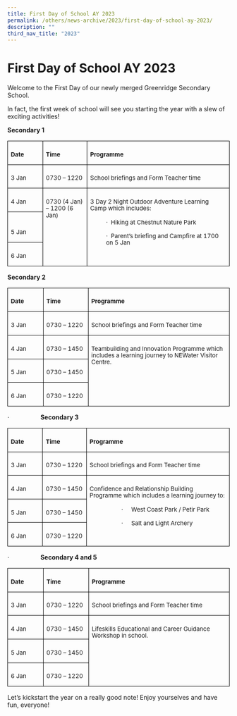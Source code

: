 ```yaml
---
title: First Day of School AY 2023
permalink: /others/news-archive/2023/first-day-of-school-ay-2023/
description: ""
third_nav_title: "2023"
---
```

# **First Day of School AY 2023**

Welcome to the First Day of our newly merged Greenridge Secondary School. 

In fact, the first week of school will see you starting the year with a slew of exciting activities!

**Secondary 1**

<table class="MsoNormalTable" border="1" cellspacing="0" cellpadding="0" width="569" style="border-collapse:collapse;mso-table-layout-alt:fixed;border:none;
 mso-yfti-tbllook:1536;mso-padding-alt:0cm 5.4pt 0cm 5.4pt;mso-border-insideh:
 cell-none;mso-border-insidev:cell-none"><tbody><tr style="mso-yfti-irow:0;mso-yfti-firstrow:yes;height:27.25pt"><td width="78" valign="top" style="width:58.5pt;border:solid black 1.0pt;
  padding:5.0pt 5.0pt 5.0pt 5.0pt;height:27.25pt"><p class="MsoNormal" style="margin-top:12.0pt;margin-right:0cm;margin-bottom:
  6.0pt;margin-left:0cm;text-align:justify"><b style="mso-bidi-font-weight:
  normal"><span lang="EN" style="font-size:10.0pt;line-height:115%">Date</span></b></p></td><td width="105" valign="top" style="width:78.75pt;border:solid black 1.0pt;
  border-left:none;padding:5.0pt 5.0pt 5.0pt 5.0pt;height:27.25pt"><p class="MsoNormal" style="margin-top:12.0pt;margin-right:0cm;margin-bottom:
  6.0pt;margin-left:0cm;text-align:justify"><b style="mso-bidi-font-weight:
  normal"><span lang="EN" style="font-size:10.0pt;line-height:115%">Time</span></b></p></td><td width="386" valign="top" style="width:289.5pt;border:solid black 1.0pt;
  border-left:none;padding:5.0pt 5.0pt 5.0pt 5.0pt;height:27.25pt"><p class="MsoNormal" style="margin-top:12.0pt;margin-right:0cm;margin-bottom:
  6.0pt;margin-left:0cm;text-align:justify"><b style="mso-bidi-font-weight:
  normal"><span lang="EN" style="font-size:10.0pt;line-height:115%">Programme</span></b></p></td></tr><tr style="mso-yfti-irow:1;height:27.25pt"><td width="78" valign="top" style="width:58.5pt;border:solid black 1.0pt;
  border-top:none;padding:5.0pt 5.0pt 5.0pt 5.0pt;height:27.25pt"><p class="MsoNormal" style="margin-top:12.0pt;margin-right:0cm;margin-bottom:
  6.0pt;margin-left:0cm;text-align:justify"><span lang="EN" style="font-size:
  10.0pt;line-height:115%">3 Jan</span></p></td><td width="105" valign="top" style="width:78.75pt;border-top:none;border-left:
  none;border-bottom:solid black 1.0pt;border-right:solid black 1.0pt;
  padding:5.0pt 5.0pt 5.0pt 5.0pt;height:27.25pt"><p class="MsoNormal" style="margin-top:12.0pt;margin-right:0cm;margin-bottom:
  6.0pt;margin-left:0cm;text-align:justify"><span lang="EN" style="font-size:
  10.0pt;line-height:115%">0730 – 1220</span></p></td><td width="386" valign="top" style="width:289.5pt;border-top:none;border-left:
  none;border-bottom:solid black 1.0pt;border-right:solid black 1.0pt;
  padding:5.0pt 5.0pt 5.0pt 5.0pt;height:27.25pt"><p class="MsoNormal" style="margin-top:12.0pt;margin-right:0cm;margin-bottom:
  6.0pt;margin-left:0cm;text-align:justify"><span lang="EN" style="font-size:
  10.0pt;line-height:115%">School briefings and Form Teacher time</span></p></td></tr><tr style="mso-yfti-irow:2;height:32.5pt"><td width="78" valign="top" style="width:58.5pt;border:solid black 1.0pt;
  border-top:none;padding:5.0pt 5.0pt 5.0pt 5.0pt;height:32.5pt"><p class="MsoNormal" style="margin-top:12.0pt;margin-right:0cm;margin-bottom:
  6.0pt;margin-left:0cm;text-align:justify"><span lang="EN" style="font-size:
  10.0pt;line-height:115%">4 Jan</span></p></td><td width="105" rowspan="3" valign="top" style="width:78.75pt;border-top:none;
  border-left:none;border-bottom:solid black 1.0pt;border-right:solid black 1.0pt;
  padding:5.0pt 5.0pt 5.0pt 5.0pt;height:32.5pt"><p class="MsoNormal" style="margin-top:12.0pt;margin-right:0cm;margin-bottom:
  6.0pt;margin-left:0cm"><span lang="EN" style="font-size:10.0pt;line-height:
  115%">0730 (4 Jan) – 1200 (6 Jan)</span></p></td><td width="386" rowspan="3" valign="top" style="width:289.5pt;border-top:none;
  border-left:none;border-bottom:solid black 1.0pt;border-right:solid black 1.0pt;
  padding:5.0pt 5.0pt 5.0pt 5.0pt;height:32.5pt"><p class="MsoNormal" style="margin-top:12.0pt;margin-right:0cm;margin-bottom:
  6.0pt;margin-left:0cm"><span lang="EN" style="font-size:10.0pt;line-height:
  115%">3 Day 2 Night Outdoor Adventure Learning Camp which includes:</span></p><p class="MsoNormal" style="margin-top:12.0pt;margin-right:0cm;margin-bottom:
  12.0pt;margin-left:27.0pt"><span lang="EN" style="font-size:10.0pt;line-height:
  115%">·</span><span lang="EN" style="font-size:7.0pt;line-height:115%;
  font-family:&quot;Times New Roman&quot;,serif;mso-fareast-font-family:&quot;Times New Roman&quot;"><span style="mso-spacerun:yes">&nbsp;&nbsp; </span><span style="mso-tab-count:1"></span></span><span lang="EN" style="font-size:10.0pt;line-height:115%">Hiking at Chestnut Nature Park</span></p><p class="MsoNormal" style="margin-top:12.0pt;margin-right:0cm;margin-bottom:
  12.0pt;margin-left:27.0pt"><span lang="EN" style="font-size:10.0pt;line-height:
  115%">·</span><span lang="EN" style="font-size:7.0pt;line-height:115%;
  font-family:&quot;Times New Roman&quot;,serif;mso-fareast-font-family:&quot;Times New Roman&quot;"><span style="mso-spacerun:yes">&nbsp;&nbsp; </span><span style="mso-tab-count:1"></span></span><span lang="EN" style="font-size:10.0pt;line-height:115%">Parent’s briefing and Campfire at 1700 on 5 Jan</span></p></td></tr><tr style="mso-yfti-irow:3;height:32.5pt"><td width="78" valign="top" style="width:58.5pt;border:solid black 1.0pt;
  border-top:none;padding:5.0pt 5.0pt 5.0pt 5.0pt;height:32.5pt"><p class="MsoNormal" style="margin-top:0cm;margin-right:0cm;margin-bottom:6.0pt;
  margin-left:18.0pt;text-align:justify"><b style="mso-bidi-font-weight:normal"><span lang="EN" style="font-size:10.0pt;line-height:115%">&nbsp;</span></b></p><p class="MsoNormal" style="margin-top:12.0pt;margin-right:0cm;margin-bottom:
  6.0pt;margin-left:0cm;text-align:justify"><span lang="EN" style="font-size:
  10.0pt;line-height:115%">5 Jan</span></p></td></tr><tr style="mso-yfti-irow:4;mso-yfti-lastrow:yes;height:32.5pt"><td width="78" valign="top" style="width:58.5pt;border:solid black 1.0pt;
  border-top:none;padding:5.0pt 5.0pt 5.0pt 5.0pt;height:32.5pt"><p class="MsoNormal" style="margin-top:12.0pt;margin-right:0cm;margin-bottom:
  6.0pt;margin-left:0cm;text-align:justify"><span lang="EN" style="font-size:
  10.0pt;line-height:115%">6 Jan</span></p></td></tr></tbody></table>

**Secondary 2**

<table class="MsoNormalTable" border="1" cellspacing="0" cellpadding="0" width="568" style="border-collapse:collapse;mso-table-layout-alt:fixed;border:none;
 mso-yfti-tbllook:1536;mso-padding-alt:0cm 5.4pt 0cm 5.4pt;mso-border-insideh:
 cell-none;mso-border-insidev:cell-none"><tbody><tr style="mso-yfti-irow:0;mso-yfti-firstrow:yes;height:27.25pt"><td width="79" valign="top" style="width:59.25pt;border:solid black 1.0pt;
  padding:5.0pt 5.0pt 5.0pt 5.0pt;height:27.25pt"><p class="MsoNormal" style="margin-top:12.0pt;margin-right:0cm;margin-bottom:
  6.0pt;margin-left:0cm;text-align:justify"><b style="mso-bidi-font-weight:
  normal"><span lang="EN" style="font-size:10.0pt;line-height:115%">Date</span></b></p></td><td width="106" valign="top" style="width:79.5pt;border:solid black 1.0pt;
  border-left:none;padding:5.0pt 5.0pt 5.0pt 5.0pt;height:27.25pt"><p class="MsoNormal" style="margin-top:12.0pt;margin-right:0cm;margin-bottom:
  6.0pt;margin-left:0cm;text-align:justify"><b style="mso-bidi-font-weight:
  normal"><span lang="EN" style="font-size:10.0pt;line-height:115%">Time</span></b></p></td><td width="383" valign="top" style="width:287.25pt;border:solid black 1.0pt;
  border-left:none;padding:5.0pt 5.0pt 5.0pt 5.0pt;height:27.25pt"><p class="MsoNormal" style="margin-top:12.0pt;margin-right:0cm;margin-bottom:
  6.0pt;margin-left:0cm;text-align:justify"><b style="mso-bidi-font-weight:
  normal"><span lang="EN" style="font-size:10.0pt;line-height:115%">Programme</span></b></p></td></tr><tr style="mso-yfti-irow:1;height:27.25pt"><td width="79" valign="top" style="width:59.25pt;border:solid black 1.0pt;
  border-top:none;padding:5.0pt 5.0pt 5.0pt 5.0pt;height:27.25pt"><p class="MsoNormal" style="margin-top:12.0pt;margin-right:0cm;margin-bottom:
  6.0pt;margin-left:0cm"><span lang="EN" style="font-size:10.0pt;line-height:
  115%">3 Jan</span></p></td><td width="106" valign="top" style="width:79.5pt;border-top:none;border-left:
  none;border-bottom:solid black 1.0pt;border-right:solid black 1.0pt;
  padding:5.0pt 5.0pt 5.0pt 5.0pt;height:27.25pt"><p class="MsoNormal" style="margin-top:12.0pt;margin-right:0cm;margin-bottom:
  6.0pt;margin-left:0cm"><span lang="EN" style="font-size:10.0pt;line-height:
  115%">0730 – 1220</span></p></td><td width="383" valign="top" style="width:287.25pt;border-top:none;border-left:
  none;border-bottom:solid black 1.0pt;border-right:solid black 1.0pt;
  padding:5.0pt 5.0pt 5.0pt 5.0pt;height:27.25pt"><p class="MsoNormal" style="margin-top:12.0pt;margin-right:0cm;margin-bottom:
  6.0pt;margin-left:0cm;text-align:justify"><span lang="EN" style="font-size:
  10.0pt;line-height:115%">School briefings and Form Teacher time</span></p></td></tr><tr style="mso-yfti-irow:2;height:27.25pt"><td width="79" valign="top" style="width:59.25pt;border:solid black 1.0pt;
  border-top:none;padding:5.0pt 5.0pt 5.0pt 5.0pt;height:27.25pt"><p class="MsoNormal" style="margin-top:12.0pt;margin-right:0cm;margin-bottom:
  6.0pt;margin-left:0cm"><span lang="EN" style="font-size:10.0pt;line-height:
  115%">4 Jan</span></p></td><td width="106" valign="top" style="width:79.5pt;border-top:none;border-left:
  none;border-bottom:solid black 1.0pt;border-right:solid black 1.0pt;
  padding:5.0pt 5.0pt 5.0pt 5.0pt;height:27.25pt"><p class="MsoNormal" style="margin-top:12.0pt;margin-right:0cm;margin-bottom:
  6.0pt;margin-left:0cm"><span lang="EN" style="font-size:10.0pt;line-height:
  115%">0730 – 1450</span></p></td><td width="383" rowspan="3" valign="top" style="width:287.25pt;border-top:none;
  border-left:none;border-bottom:solid black 1.0pt;border-right:solid black 1.0pt;
  padding:5.0pt 5.0pt 5.0pt 5.0pt;height:27.25pt"><p class="MsoNormal" style="margin-top:12.0pt;margin-right:0cm;margin-bottom:
  6.0pt;margin-left:0cm"><span lang="EN" style="font-size:10.0pt;line-height:
  115%">Teambuilding and Innovation Programme which includes a learning journey to NEWater Visitor Centre.</span></p></td></tr><tr style="mso-yfti-irow:3;height:27.25pt"><td width="79" valign="top" style="width:59.25pt;border:solid black 1.0pt;
  border-top:none;padding:5.0pt 5.0pt 5.0pt 5.0pt;height:27.25pt"><p class="MsoNormal" style="margin-top:12.0pt;margin-right:0cm;margin-bottom:
  6.0pt;margin-left:0cm"><span lang="EN" style="font-size:10.0pt;line-height:
  115%">5 Jan</span></p></td><td width="106" valign="top" style="width:79.5pt;border-top:none;border-left:
  none;border-bottom:solid black 1.0pt;border-right:solid black 1.0pt;
  padding:5.0pt 5.0pt 5.0pt 5.0pt;height:27.25pt"><p class="MsoNormal" style="margin-top:12.0pt;margin-right:0cm;margin-bottom:
  6.0pt;margin-left:0cm"><span lang="EN" style="font-size:10.0pt;line-height:
  115%">0730 – 1450</span></p></td></tr><tr style="mso-yfti-irow:4;mso-yfti-lastrow:yes;height:27.25pt"><td width="79" valign="top" style="width:59.25pt;border:solid black 1.0pt;
  border-top:none;padding:5.0pt 5.0pt 5.0pt 5.0pt;height:27.25pt"><p class="MsoNormal" style="margin-top:12.0pt;margin-right:0cm;margin-bottom:
  6.0pt;margin-left:0cm"><span lang="EN" style="font-size:10.0pt;line-height:
  115%">6 Jan</span></p></td><td width="106" valign="top" style="width:79.5pt;border-top:none;border-left:
  none;border-bottom:solid black 1.0pt;border-right:solid black 1.0pt;
  padding:5.0pt 5.0pt 5.0pt 5.0pt;height:27.25pt"><p class="MsoNormal" style="margin-top:12.0pt;margin-right:0cm;margin-bottom:
  6.0pt;margin-left:0cm"><span lang="EN" style="font-size:10.0pt;line-height:
  115%">0730 – 1220</span></p></td></tr></tbody></table>

·&nbsp;&nbsp;&nbsp;&nbsp;&nbsp;&nbsp; &nbsp;&nbsp;&nbsp;&nbsp;&nbsp;&nbsp;&nbsp;&nbsp;&nbsp;&nbsp; **Secondary 3**

<table class="MsoNormalTable" border="1" cellspacing="0" cellpadding="0" width="568" style="border-collapse:collapse;mso-table-layout-alt:fixed;border:none;
 mso-yfti-tbllook:1536;mso-padding-alt:0cm 5.4pt 0cm 5.4pt;mso-border-insideh:
 cell-none;mso-border-insidev:cell-none"><tbody><tr style="mso-yfti-irow:0;mso-yfti-firstrow:yes;height:27.25pt"><td width="79" valign="top" style="width:59.25pt;border:solid black 1.0pt;
  padding:5.0pt 5.0pt 5.0pt 5.0pt;height:27.25pt"><p class="MsoNormal" style="margin-top:12.0pt;margin-right:0cm;margin-bottom:
  6.0pt;margin-left:0cm;text-align:justify"><b style="mso-bidi-font-weight:
  normal"><span lang="EN" style="font-size:10.0pt;line-height:115%">Date</span></b></p></td><td width="105" valign="top" style="width:78.75pt;border:solid black 1.0pt;
  border-left:none;padding:5.0pt 5.0pt 5.0pt 5.0pt;height:27.25pt"><p class="MsoNormal" style="margin-top:12.0pt;margin-right:0cm;margin-bottom:
  6.0pt;margin-left:0cm;text-align:justify"><b style="mso-bidi-font-weight:
  normal"><span lang="EN" style="font-size:10.0pt;line-height:115%">Time</span></b></p></td><td width="384" valign="top" style="width:288.0pt;border:solid black 1.0pt;
  border-left:none;padding:5.0pt 5.0pt 5.0pt 5.0pt;height:27.25pt"><p class="MsoNormal" style="margin-top:12.0pt;margin-right:0cm;margin-bottom:
  6.0pt;margin-left:0cm;text-align:justify"><b style="mso-bidi-font-weight:
  normal"><span lang="EN" style="font-size:10.0pt;line-height:115%">Programme</span></b></p></td></tr><tr style="mso-yfti-irow:1;height:27.25pt"><td width="79" valign="top" style="width:59.25pt;border:solid black 1.0pt;
  border-top:none;padding:5.0pt 5.0pt 5.0pt 5.0pt;height:27.25pt"><p class="MsoNormal" style="margin-top:12.0pt;margin-right:0cm;margin-bottom:
  6.0pt;margin-left:0cm"><span lang="EN" style="font-size:10.0pt;line-height:
  115%">3 Jan</span></p></td><td width="105" valign="top" style="width:78.75pt;border-top:none;border-left:
  none;border-bottom:solid black 1.0pt;border-right:solid black 1.0pt;
  padding:5.0pt 5.0pt 5.0pt 5.0pt;height:27.25pt"><p class="MsoNormal" style="margin-top:12.0pt;margin-right:0cm;margin-bottom:
  6.0pt;margin-left:0cm"><span lang="EN" style="font-size:10.0pt;line-height:
  115%">0730 – 1220</span></p></td><td width="384" valign="top" style="width:288.0pt;border-top:none;border-left:
  none;border-bottom:solid black 1.0pt;border-right:solid black 1.0pt;
  padding:5.0pt 5.0pt 5.0pt 5.0pt;height:27.25pt"><p class="MsoNormal" style="margin-top:12.0pt;margin-right:0cm;margin-bottom:
  6.0pt;margin-left:0cm;text-align:justify"><span lang="EN" style="font-size:
  10.0pt;line-height:115%">School briefings and Form Teacher time</span></p></td></tr><tr style="mso-yfti-irow:2;height:32.5pt"><td width="79" valign="top" style="width:59.25pt;border:solid black 1.0pt;
  border-top:none;padding:5.0pt 5.0pt 5.0pt 5.0pt;height:32.5pt"><p class="MsoNormal" style="margin-top:12.0pt;margin-right:0cm;margin-bottom:
  6.0pt;margin-left:0cm"><span lang="EN" style="font-size:10.0pt;line-height:
  115%">4 Jan</span></p></td><td width="105" valign="top" style="width:78.75pt;border-top:none;border-left:
  none;border-bottom:solid black 1.0pt;border-right:solid black 1.0pt;
  padding:5.0pt 5.0pt 5.0pt 5.0pt;height:32.5pt"><p class="MsoNormal" style="margin-top:12.0pt;margin-right:0cm;margin-bottom:
  6.0pt;margin-left:0cm"><span lang="EN" style="font-size:10.0pt;line-height:
  115%">0730 – 1450</span></p></td><td width="384" rowspan="3" valign="top" style="width:288.0pt;border-top:none;
  border-left:none;border-bottom:solid black 1.0pt;border-right:solid black 1.0pt;
  padding:5.0pt 5.0pt 5.0pt 5.0pt;height:32.5pt"><p class="MsoNormal" style="margin-top:12.0pt;margin-right:0cm;margin-bottom:
  6.0pt;margin-left:0cm"><span lang="EN" style="font-size:10.0pt;line-height:
  115%">Confidence and Relationship Building Programme which includes a learning journey to:</span></p><p class="MsoNormal" style="margin-top:12.0pt;margin-right:0cm;margin-bottom:
  12.0pt;margin-left:54.0pt"><span lang="EN" style="font-size:10.0pt;line-height:
  115%">·</span><span lang="EN" style="font-size:7.0pt;line-height:115%;
  font-family:&quot;Times New Roman&quot;,serif;mso-fareast-font-family:&quot;Times New Roman&quot;"><span style="mso-spacerun:yes">&nbsp;&nbsp; </span><span style="mso-tab-count:1">&nbsp;&nbsp;&nbsp;&nbsp; </span></span><span lang="EN" style="font-size:10.0pt;line-height:115%">West Coast Park / Petir Park</span></p><p class="MsoNormal" style="margin-top:12.0pt;margin-right:0cm;margin-bottom:
  12.0pt;margin-left:54.0pt"><span lang="EN" style="font-size:10.0pt;line-height:
  115%">·</span><span lang="EN" style="font-size:7.0pt;line-height:115%;
  font-family:&quot;Times New Roman&quot;,serif;mso-fareast-font-family:&quot;Times New Roman&quot;"><span style="mso-spacerun:yes">&nbsp;&nbsp; </span><span style="mso-tab-count:1">&nbsp;&nbsp;&nbsp;&nbsp; </span></span><span lang="EN" style="font-size:10.0pt;line-height:115%">Salt and Light Archery</span></p></td></tr><tr style="mso-yfti-irow:3;height:32.5pt"><td width="79" valign="top" style="width:59.25pt;border:solid black 1.0pt;
  border-top:none;padding:5.0pt 5.0pt 5.0pt 5.0pt;height:32.5pt"><p class="MsoNormal" style="margin-top:12.0pt;margin-right:0cm;margin-bottom:
  6.0pt;margin-left:0cm"><span lang="EN" style="font-size:10.0pt;line-height:
  115%">5 Jan</span></p></td><td width="105" valign="top" style="width:78.75pt;border-top:none;border-left:
  none;border-bottom:solid black 1.0pt;border-right:solid black 1.0pt;
  padding:5.0pt 5.0pt 5.0pt 5.0pt;height:32.5pt"><p class="MsoNormal" style="margin-top:12.0pt;margin-right:0cm;margin-bottom:
  6.0pt;margin-left:0cm"><span lang="EN" style="font-size:10.0pt;line-height:
  115%">0730 – 1450</span></p></td></tr><tr style="mso-yfti-irow:4;mso-yfti-lastrow:yes;height:34.0pt"><td width="79" valign="top" style="width:59.25pt;border:solid black 1.0pt;
  border-top:none;padding:5.0pt 5.0pt 5.0pt 5.0pt;height:34.0pt"><p class="MsoNormal" style="margin-top:12.0pt;margin-right:0cm;margin-bottom:
  6.0pt;margin-left:0cm"><span lang="EN" style="font-size:10.0pt;line-height:
  115%">6 Jan</span></p></td><td width="105" valign="top" style="width:78.75pt;border-top:none;border-left:
  none;border-bottom:solid black 1.0pt;border-right:solid black 1.0pt;
  padding:5.0pt 5.0pt 5.0pt 5.0pt;height:34.0pt"><p class="MsoNormal" style="margin-top:12.0pt;margin-right:0cm;margin-bottom:
  6.0pt;margin-left:0cm"><span lang="EN" style="font-size:10.0pt;line-height:
  115%">0730 – 1220</span></p></td></tr></tbody></table>

·&nbsp; &nbsp;&nbsp;&nbsp;&nbsp;&nbsp;&nbsp;&nbsp;&nbsp;&nbsp;&nbsp;&nbsp;&nbsp;&nbsp;&nbsp;&nbsp; **Secondary 4 and 5**

<table class="MsoNormalTable" border="1" cellspacing="0" cellpadding="0" width="569" style="border-collapse:collapse;mso-table-layout-alt:fixed;border:none;
 mso-yfti-tbllook:1536;mso-padding-alt:0cm 5.4pt 0cm 5.4pt;mso-border-insideh:
 cell-none;mso-border-insidev:cell-none"><tbody><tr style="mso-yfti-irow:0;mso-yfti-firstrow:yes;height:27.25pt"><td width="79" valign="top" style="width:59.25pt;border:solid black 1.0pt;
  padding:5.0pt 5.0pt 5.0pt 5.0pt;height:27.25pt"><p class="MsoNormal" style="margin-top:12.0pt;margin-right:0cm;margin-bottom:
  6.0pt;margin-left:0cm;text-align:justify"><b style="mso-bidi-font-weight:
  normal"><span lang="EN" style="font-size:10.0pt;line-height:115%">Date</span></b></p></td><td width="107" valign="top" style="width:80.25pt;border:solid black 1.0pt;
  border-left:none;padding:5.0pt 5.0pt 5.0pt 5.0pt;height:27.25pt"><p class="MsoNormal" style="margin-top:12.0pt;margin-right:0cm;margin-bottom:
  6.0pt;margin-left:0cm;text-align:justify"><b style="mso-bidi-font-weight:
  normal"><span lang="EN" style="font-size:10.0pt;line-height:115%">Time</span></b></p></td><td width="383" valign="top" style="width:287.25pt;border:solid black 1.0pt;
  border-left:none;padding:5.0pt 5.0pt 5.0pt 5.0pt;height:27.25pt"><p class="MsoNormal" style="margin-top:12.0pt;margin-right:0cm;margin-bottom:
  6.0pt;margin-left:0cm;text-align:justify"><b style="mso-bidi-font-weight:
  normal"><span lang="EN" style="font-size:10.0pt;line-height:115%">Programme</span></b></p></td></tr><tr style="mso-yfti-irow:1;height:27.25pt"><td width="79" valign="top" style="width:59.25pt;border:solid black 1.0pt;
  border-top:none;padding:5.0pt 5.0pt 5.0pt 5.0pt;height:27.25pt"><p class="MsoNormal" style="margin-top:12.0pt;margin-right:0cm;margin-bottom:
  6.0pt;margin-left:0cm;text-align:justify"><span lang="EN" style="font-size:
  10.0pt;line-height:115%">3 Jan</span></p></td><td width="107" valign="top" style="width:80.25pt;border-top:none;border-left:
  none;border-bottom:solid black 1.0pt;border-right:solid black 1.0pt;
  padding:5.0pt 5.0pt 5.0pt 5.0pt;height:27.25pt"><p class="MsoNormal" style="margin-top:12.0pt;margin-right:0cm;margin-bottom:
  6.0pt;margin-left:0cm;text-align:justify"><span lang="EN" style="font-size:
  10.0pt;line-height:115%">0730 – 1220</span></p></td><td width="383" valign="top" style="width:287.25pt;border-top:none;border-left:
  none;border-bottom:solid black 1.0pt;border-right:solid black 1.0pt;
  padding:5.0pt 5.0pt 5.0pt 5.0pt;height:27.25pt"><p class="MsoNormal" style="margin-top:12.0pt;margin-right:0cm;margin-bottom:
  6.0pt;margin-left:0cm;text-align:justify"><span lang="EN" style="font-size:
  10.0pt;line-height:115%">School briefings and Form Teacher time</span></p></td></tr><tr style="mso-yfti-irow:2;height:27.25pt"><td width="79" valign="top" style="width:59.25pt;border:solid black 1.0pt;
  border-top:none;padding:5.0pt 5.0pt 5.0pt 5.0pt;height:27.25pt"><p class="MsoNormal" style="margin-top:12.0pt;margin-right:0cm;margin-bottom:
  6.0pt;margin-left:0cm;text-align:justify"><span lang="EN" style="font-size:
  10.0pt;line-height:115%">4 Jan</span></p></td><td width="107" valign="top" style="width:80.25pt;border-top:none;border-left:
  none;border-bottom:solid black 1.0pt;border-right:solid black 1.0pt;
  padding:5.0pt 5.0pt 5.0pt 5.0pt;height:27.25pt"><p class="MsoNormal" style="margin-top:12.0pt;margin-right:0cm;margin-bottom:
  6.0pt;margin-left:0cm;text-align:justify"><span lang="EN" style="font-size:
  10.0pt;line-height:115%">0730 – 1450</span></p></td><td width="383" rowspan="3" valign="top" style="width:287.25pt;border-top:none;
  border-left:none;border-bottom:solid black 1.0pt;border-right:solid black 1.0pt;
  padding:5.0pt 5.0pt 5.0pt 5.0pt;height:27.25pt"><p class="MsoNormal" style="margin-top:12.0pt;margin-right:0cm;margin-bottom:
  6.0pt;margin-left:0cm"><span lang="EN" style="font-size:10.0pt;line-height:
  115%">Lifeskills Educational and Career Guidance Workshop in school.</span></p></td></tr><tr style="mso-yfti-irow:3;height:27.25pt"><td width="79" valign="top" style="width:59.25pt;border:solid black 1.0pt;
  border-top:none;padding:5.0pt 5.0pt 5.0pt 5.0pt;height:27.25pt"><p class="MsoNormal" style="margin-top:12.0pt;margin-right:0cm;margin-bottom:
  6.0pt;margin-left:0cm;text-align:justify"><span lang="EN" style="font-size:
  10.0pt;line-height:115%">5 Jan</span></p></td><td width="107" valign="top" style="width:80.25pt;border-top:none;border-left:
  none;border-bottom:solid black 1.0pt;border-right:solid black 1.0pt;
  padding:5.0pt 5.0pt 5.0pt 5.0pt;height:27.25pt"><p class="MsoNormal" style="margin-top:12.0pt;margin-right:0cm;margin-bottom:
  6.0pt;margin-left:0cm;text-align:justify"><span lang="EN" style="font-size:
  10.0pt;line-height:115%">0730 – 1450</span></p></td></tr><tr style="mso-yfti-irow:4;mso-yfti-lastrow:yes;height:27.25pt"><td width="79" valign="top" style="width:59.25pt;border:solid black 1.0pt;
  border-top:none;padding:5.0pt 5.0pt 5.0pt 5.0pt;height:27.25pt"><p class="MsoNormal" style="margin-top:12.0pt;margin-right:0cm;margin-bottom:
  6.0pt;margin-left:0cm;text-align:justify"><span lang="EN" style="font-size:
  10.0pt;line-height:115%">6 Jan</span></p></td><td width="107" valign="top" style="width:80.25pt;border-top:none;border-left:
  none;border-bottom:solid black 1.0pt;border-right:solid black 1.0pt;
  padding:5.0pt 5.0pt 5.0pt 5.0pt;height:27.25pt"><p class="MsoNormal" style="margin-top:12.0pt;margin-right:0cm;margin-bottom:
  6.0pt;margin-left:0cm;text-align:justify"><span lang="EN" style="font-size:
  10.0pt;line-height:115%">0730 – 1220</span></p></td></tr></tbody></table>

Let’s kickstart the year on a really good note! Enjoy yourselves and have fun, everyone!

